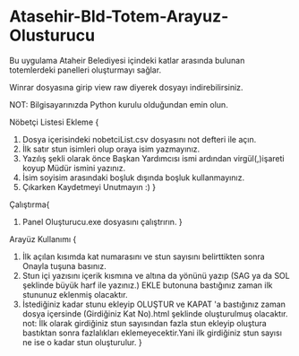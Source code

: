 # Atasehir-Bld-Totem-Arayuz-Olusturucu

Bu uygulama Ataheir Belediyesi içindeki katlar arasında bulunan totemlerdeki panelleri oluşturmayı sağlar.

Winrar dosyasına girip view raw diyerek dosyayı indirebilirsiniz.

NOT: Bilgisayarınızda Python kurulu olduğundan emin olun.

Nöbetçi Listesi Ekleme {
1) Dosya içerisindeki nobetciList.csv dosyasını not defteri ile açın.
2) İlk satır stun isimleri olup oraya isim yazmayınız.
3) Yazılış şekli olarak önce Başkan Yardımcısı ismi ardından virgül(,)işareti koyup Müdür ismini yazınız.
4) İsim soyisim arasındaki boşluk dışında boşluk kullanmayınız.
5) Çıkarken Kaydetmeyi Unutmayın :)
}

Çalıştırma{
1) Panel Oluşturucu.exe dosyasını çalıştrırın.
}

Arayüz Kullanımı {
1) İlk açılan kısımda kat numarasını ve stun sayısını belirttikten sonra Onayla tuşuna basınız.
2) Stun içi yazısını içerik kısmına ve altına da yönünü yazıp (SAG ya da SOL şeklinde büyük harf ile yazınız.) EKLE butonuna bastığınız zaman ilk stununuz eklenmiş olacaktır.
3) İstediğiniz kadar stunu ekleyip OLUŞTUR ve KAPAT 'a bastığınız zaman dosya içersinde (Girdiğiniz Kat No).html şeklinde oluşturulmuş olacaktır.
not: İlk olarak girdiğiniz stun sayısından fazla stun ekleyip oluştura bastıktan sonra fazlalıkları eklemeyecektir.Yani ilk girdiğiniz stun sayısı ne ise o kadar stun oluşturulur.
}
